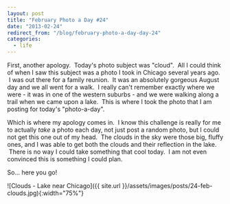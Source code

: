 ```yaml
---
layout: post
title: "February Photo a Day #24"
date: "2013-02-24"
redirect_from: "/blog/february-photo-a-day-day-24"
categories:
  - life
---
```


First, another apology.  Today's photo subject was "cloud".  All I could think of when I saw this subject was a photo I took in Chicago several years ago.  I was out there for a family reunion.  It was an absolutely gorgeous August day and we all went for a walk.  I really can't remember exactly where we were - it was in one of the western suburbs - and we were walking along a trail when we came upon a lake.  This is where I took the photo that I am posting for today's "photo-a-day".

Which is where my apology comes in.  I know this challenge is really for me to actually _take_ a photo each day, not just post a random photo, but I could not get this one out of my head.  The clouds in the sky were those big, fluffy ones, and I was able to get both the clouds and their reflection in the lake.  There is no way I could take something that cool today.  I am not even convinced this is something I could plan.

So... here you go!

![Clouds - Lake near Chicago]({{ site.url }}/assets/images/posts/24-feb-clouds.jpg){:width="75%"}
